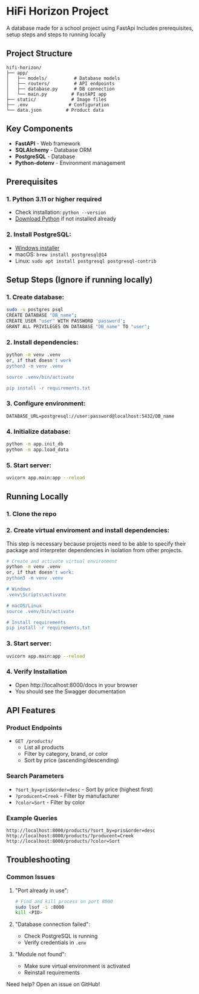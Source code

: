 # HiFi Horizon Project
A database made for a school project using FastApi
Includes prerequisites, setup steps and steps to running locally

## Project Structure
```
hifi-horizon/
├── app/
│   ├── models/          # Database models
│   ├── routers/         # API endpoints
│   ├── database.py      # DB connection
│   └── main.py         # FastAPI app
├── static/             # Image files
├── .env               # Configuration
└── data.json         # Product data
```

## Key Components
- **FastAPI** - Web framework
- **SQLAlchemy** - Database ORM
- **PostgreSQL** - Database
- **Python-dotenv** - Environment management

## Prerequisites
### 1. Python 3.11 or higher required
- Check installation: `python --version`
- [Download Python](https://www.python.org/downloads/) if not installed already


### 2. Install PostgreSQL:
- [Windows installer](https://www.postgresql.org/download/windows/)
- macOS: `brew install postgresql@14`
- Linux: `sudo apt install postgresql postgresql-contrib`

## Setup Steps (Ignore if running locally)
### 1. Create database:
```bash
sudo -u postgres psql
CREATE DATABASE "DB_name";
CREATE USER "user" WITH PASSWORD 'password';
GRANT ALL PRIVILEGES ON DATABASE "DB_name" TO "user";
```

### 2. Install dependencies:
```bash
python -m venv .venv 
or, if that doesn't work
python3 -m venv .venv

source .venv/bin/activate

pip install -r requirements.txt
```

### 3. Configure environment:
```
DATABASE_URL=postgresql://user:password@localhost:5432/DB_name
```

### 4. Initialize database:
```bash
python -m app.init_db
python -m app.load_data
```

### 5. Start server:
```bash
uvicorn app.main:app --reload
```
## Running Locally
### 1. Clone the repo

### 2. Create virtual enviroment and install dependencies:
This step is necessary because projects need to be able to specify their package and interpreter dependencies in isolation from other projects.
```bash
# Create and activate virtual environment
python -m venv .venv
or, if that doesn't work:
python3 -m venv .venv

# Windows
.venv\Scripts\activate

# macOS/Linux
source .venv/bin/activate

# Install requirements
pip install -r requirements.txt
```

### 3. Start server:
```bash
uvicorn app.main:app --reload
```
### 4. Verify Installation
- Open http://localhost:8000/docs in your browser
- You should see the Swagger documentation

## API Features

### Product Endpoints
- `GET /products/`
  - List all products
  - Filter by category, brand, or color
  - Sort by price (ascending/descending)

### Search Parameters
- `?sort_by=pris&order=desc` - Sort by price (highest first)
- `?producent=Creek` - Filter by manufacturer
- `?color=Sort` - Filter by color

### Example Queries
```
http://localhost:8000/products/?sort_by=pris&order=desc
http://localhost:8000/products/?producent=Creek
http://localhost:8000/products/?color=Sort
```

## Troubleshooting

### Common Issues
1. "Port already in use":
   ```bash
   # Find and kill process on port 8000
   sudo lsof -i :8000
   kill <PID>
   ```

2. "Database connection failed":
   - Check PostgreSQL is running
   - Verify credentials in `.env`

3. "Module not found":
   - Make sure virtual environment is activated
   - Reinstall requirements

Need help? Open an issue on GitHub!